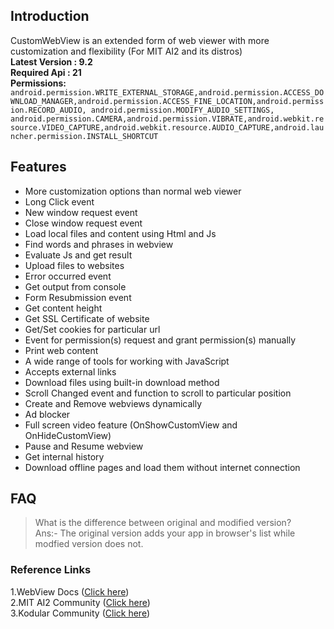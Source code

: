 ## Introduction
CustomWebView is an extended form of web viewer with more customization and flexibility (For MIT AI2 and its distros)<br>
**Latest Version : 9.2**<br>
**Required Api : 21** <br>
**Permissions:** `android.permission.WRITE_EXTERNAL_STORAGE,android.permission.ACCESS_DOWNLOAD_MANAGER,android.permission.ACCESS_FINE_LOCATION,android.permission.RECORD_AUDIO, android.permission.MODIFY_AUDIO_SETTINGS, android.permission.CAMERA,android.permission.VIBRATE,android.webkit.resource.VIDEO_CAPTURE,android.webkit.resource.AUDIO_CAPTURE,android.launcher.permission.INSTALL_SHORTCUT`

## Features
- More customization options than normal web viewer
- Long Click event
- New window request event
- Close window request event
- Load local files and content using Html and Js
- Find words and phrases in webview
- Evaluate Js and get result
- Upload files to websites
- Error occurred event
- Get output from console
- Form Resubmission event
- Get content height
- Get SSL Certificate of website
- Get/Set cookies for particular url
- Event for permission(s) request and grant permission(s) manually
- Print web content
- A wide range of tools for working with JavaScript
- Accepts external links
- Download files using built-in download method
- Scroll Changed event and function to scroll to particular position
- Create and Remove webviews dynamically
- Ad blocker 
- Full screen video feature (OnShowCustomView and OnHideCustomView)
- Pause and Resume webview
- Get internal history
- Download offline pages and load them without internet connection

## FAQ
> What is the difference between original and modified version? <br>
Ans:- The original version adds your app in browser's list while modfied version does not.

### Reference Links
1.WebView Docs (<a href="https://developer.android.com/reference/android/webkit/WebView">Click here</a>)<br>
2.MIT AI2 Community (<a href="https://community.appinventor.mit.edu/t/customwebview-an-extended-form-of-web-viewer/9934/">Click here</a>)<br>
3.Kodular Community (<a href="https://community.kodular.io/t/customwebview-an-extended-form-of-web-viewer/63037">Click here</a>)
